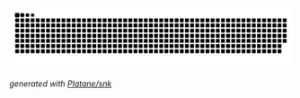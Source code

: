 <picture>
  <source media="(prefers-color-scheme: dark)" srcset="https://raw.githubusercontent.com/vhleao/vhleae/output/github-contribution-grid-snake-dark.svg">
  <source media="(prefers-color-scheme: light)" srcset="https://raw.githubusercontent.com/vhleao/vhleao/output/github-contribution-grid-snake.svg">
  <img alt="github contribution grid snake animation" src="https://raw.githubusercontent.com/vhleao/vhleao/output/github-contribution-grid-snake.svg">
</picture>

_generated with [Platane/snk](https://github.com/Platane/snk)_
